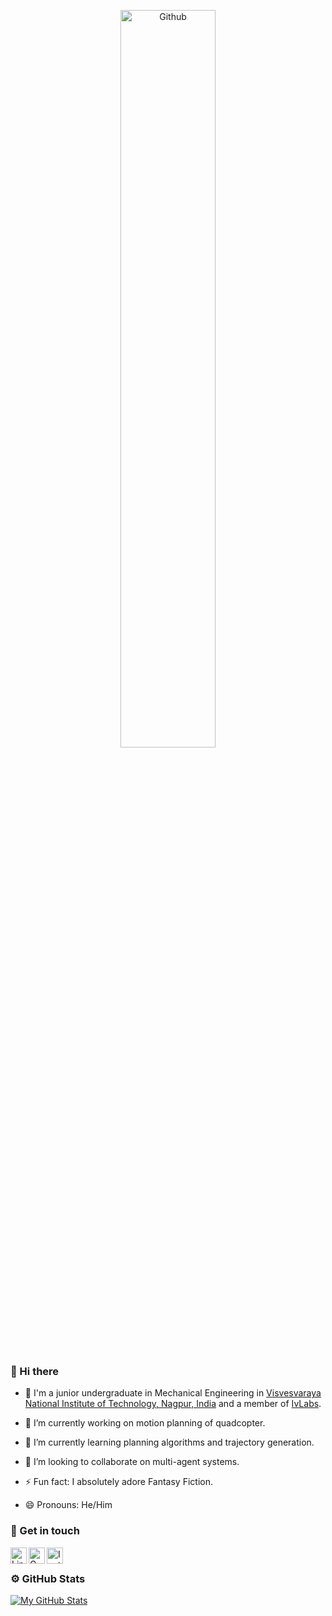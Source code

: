 <p align="center">
  <img width="55%" alt="Github" src="https://raw.githubusercontent.com/onimur/.github/master/.resources/git-header.svg">
</p>

### 👋 Hi there 

- 🤖 I'm a junior undergraduate in Mechanical Engineering in [Visvesvaraya National Institute of Technology, Nagpur, India](https://vnit.ac.in/) and a member of [IvLabs](https://www.ivlabs.in/).

- 🔭 I’m currently working on motion planning of quadcopter.

- 🌱 I’m currently learning planning algorithms and trajectory generation.

- 👯 I’m looking to collaborate on multi-agent systems.

- ⚡ Fun fact: I absolutely adore Fantasy Fiction. 

- 😄 Pronouns: He/Him

### 🤝 Get in touch

<a target="_blank" href="https://www.linkedin.com/in/rishabh-verma-a243451b4/">
  <img align="left" alt="LinkdeIN" width="26px" src="https://cdn2.iconfinder.com/data/icons/social-media-2285/512/1_Linkedin_unofficial_colored_svg-512.png" />
</a>
<a target="_blank" href="mailto:vermarishabh2000@gmail.com">
  <img align="left" alt="Gmail" width="26px" src="https://cdn4.iconfinder.com/data/icons/logos-brands-in-colors/48/google-gmail-512.png" />
</a>
<a target="_blank" href="https://www.instagram.com/rish_bh_verma/">
  <img align="left" alt="Instagram" width="26px" src="https://cdn2.iconfinder.com/data/icons/social-icons-33/128/Instagram-512.png" />
</a>
</br>


### ⚙️ GitHub Stats 

[![My GitHub Stats](https://github-readme-stats.vercel.app/api/?username=RiVer2000&count_private=true&theme=tokyonight&showicons=true)]()
